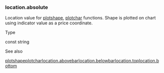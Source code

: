 ### location.absolute

Location value for [plotshape](#fun_plotshape), [plotchar](#fun_plotchar) functions. Shape is plotted on chart using indicator value as a price coordinate.

Type

const string

See also

[plotshape](#fun_plotshape)[plotchar](#fun_plotchar)[location.abovebar](#const_location.abovebar)[location.belowbar](#const_location.belowbar)[location.top](#const_location.top)[location.bottom](#const_location.bottom)
